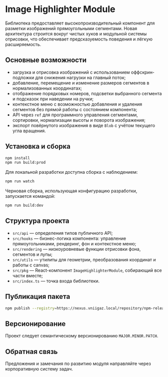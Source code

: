 # Image Highlighter Module

Библиотека предоставляет высокопроизводительный компонент для разметки изображений прямоугольными сегментами. Новая архитектура
строится вокруг чистых хуков и модульной системы отрисовки, что обеспечивает предсказуемость поведения и лёгкую расширяемость.

## Основные возможности
- загрузка и отрисовка изображений с использованием оффскрин-подложки для снижения нагрузки на главный поток;
- добавление, перемещение и изменение размеров сегментов в нормализованных координатах;
- отображение порядковых номеров, подсветки выбранного сегмента и подсказок при наведении на ручки;
- контекстное меню с возможностью добавления и удаления сегментов без прямой работы с состоянием компонента;
- API через `ref` для программного управления сегментами, сортировки, нормализации высоты и поворота изображения;
- экспорт повёрнутого изображения в виде `Blob` с учётом текущего угла вращения.

## Установка и сборка
```bash
npm install
npm run build:prod
```

Для локальной разработки доступна сборка с наблюдением:
```bash
npm run watch
```

Черновая сборка, использующая конфигурацию разработки, запускается командой:
```bash
npm run build:dev
```

## Структура проекта
- `src/api` — определения типов публичного API;
- `src/hooks` — бизнес-логика компонента: управление прямоугольниками, рендеринг, фон и контекстное меню;
- `src/rendering` — низкоуровневые функции отрисовки фона, сегментов и лупы;
- `src/utils` — утилиты для геометрии, преобразования координат и работы с canvas;
- `src/pkg` — React-компонент `ImageHighlighterModule`, собирающий все части вместе;
- `src/index.ts` — точка входа библиотеки.

## Публикация пакета
```bash
npm publish --registry=https://nexus.vniigaz.local/repository/npm-releases/
```

## Версионирование
Проект следует семантическому версионированию `MAJOR.MINOR.PATCH`.

## Обратная связь
Предложения и замечания по развитию модуля направляйте через корпоративную систему задач.
